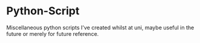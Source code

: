 # Python-Script
Miscellaneous python scripts I've created whilst at uni, maybe useful in the future or merely for future reference.
